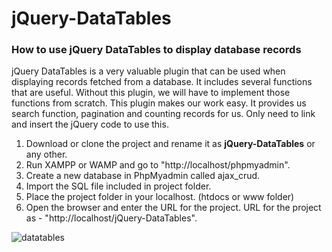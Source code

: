# jQuery-DataTables

### How to use jQuery DataTables to display database records

jQuery DataTables is a very valuable plugin that can be used when displaying records fetched from a database. It includes several functions that are useful. Without this plugin, we will have to implement those functions from scratch. This plugin makes our work easy. It provides us search function, pagination and counting records for us. Only need to link and insert the jQuery code to use this.

1. Download or clone the project and rename it as **jQuery-DataTables** or any other.
2. Run XAMPP or WAMP and go to "http://localhost/phpmyadmin".
3. Create a new database in PhpMyadmin called ajax_crud.
4. Import the SQL file included in project folder.
5. Place the project folder in your localhost. (htdocs or www folder)
6. Open the browser and enter the URL for the project. URL for the project as - "http://localhost/jQuery-DataTables".

![datatables](https://user-images.githubusercontent.com/23145752/34471486-154cba9e-ef71-11e7-9b32-330acc630a8e.png)


